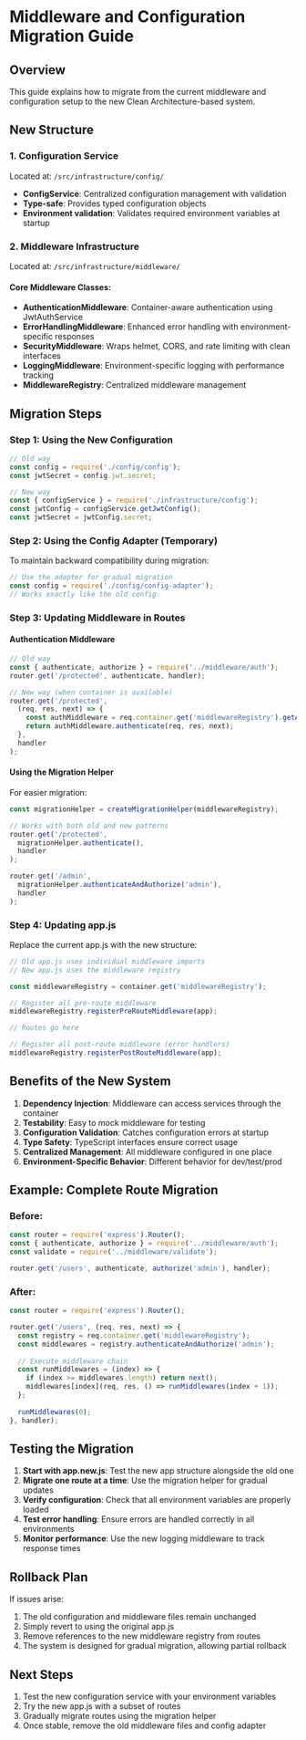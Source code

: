 # Middleware and Configuration Migration Guide

## Overview
This guide explains how to migrate from the current middleware and configuration setup to the new Clean Architecture-based system.

## New Structure

### 1. Configuration Service
Located at: `/src/infrastructure/config/`

- **ConfigService**: Centralized configuration management with validation
- **Type-safe**: Provides typed configuration objects
- **Environment validation**: Validates required environment variables at startup

### 2. Middleware Infrastructure
Located at: `/src/infrastructure/middleware/`

#### Core Middleware Classes:
- **AuthenticationMiddleware**: Container-aware authentication using JwtAuthService
- **ErrorHandlingMiddleware**: Enhanced error handling with environment-specific responses
- **SecurityMiddleware**: Wraps helmet, CORS, and rate limiting with clean interfaces
- **LoggingMiddleware**: Environment-specific logging with performance tracking
- **MiddlewareRegistry**: Centralized middleware management

## Migration Steps

### Step 1: Using the New Configuration
```javascript
// Old way
const config = require('./config/config');
const jwtSecret = config.jwt.secret;

// New way
const { configService } = require('./infrastructure/config');
const jwtConfig = configService.getJwtConfig();
const jwtSecret = jwtConfig.secret;
```

### Step 2: Using the Config Adapter (Temporary)
To maintain backward compatibility during migration:
```javascript
// Use the adapter for gradual migration
const config = require('./config/config-adapter');
// Works exactly like the old config
```

### Step 3: Updating Middleware in Routes

#### Authentication Middleware
```javascript
// Old way
const { authenticate, authorize } = require('../middleware/auth');
router.get('/protected', authenticate, handler);

// New way (when container is available)
router.get('/protected', 
  (req, res, next) => {
    const authMiddleware = req.container.get('middlewareRegistry').getAuthMiddleware();
    return authMiddleware.authenticate(req, res, next);
  },
  handler
);
```

#### Using the Migration Helper
For easier migration:
```javascript
const migrationHelper = createMigrationHelper(middlewareRegistry);

// Works with both old and new patterns
router.get('/protected', 
  migrationHelper.authenticate(),
  handler
);

router.get('/admin', 
  migrationHelper.authenticateAndAuthorize('admin'),
  handler
);
```

### Step 4: Updating app.js

Replace the current app.js with the new structure:
```javascript
// Old app.js uses individual middleware imports
// New app.js uses the middleware registry

const middlewareRegistry = container.get('middlewareRegistry');

// Register all pre-route middleware
middlewareRegistry.registerPreRouteMiddleware(app);

// Routes go here

// Register all post-route middleware (error handlers)
middlewareRegistry.registerPostRouteMiddleware(app);
```

## Benefits of the New System

1. **Dependency Injection**: Middleware can access services through the container
2. **Testability**: Easy to mock middleware for testing
3. **Configuration Validation**: Catches configuration errors at startup
4. **Type Safety**: TypeScript interfaces ensure correct usage
5. **Centralized Management**: All middleware configured in one place
6. **Environment-Specific Behavior**: Different behavior for dev/test/prod

## Example: Complete Route Migration

### Before:
```javascript
const router = require('express').Router();
const { authenticate, authorize } = require('../middleware/auth');
const validate = require('../middleware/validate');

router.get('/users', authenticate, authorize('admin'), handler);
```

### After:
```javascript
const router = require('express').Router();

router.get('/users', (req, res, next) => {
  const registry = req.container.get('middlewareRegistry');
  const middlewares = registry.authenticateAndAuthorize('admin');
  
  // Execute middleware chain
  const runMiddlewares = (index) => {
    if (index >= middlewares.length) return next();
    middlewares[index](req, res, () => runMiddlewares(index + 1));
  };
  
  runMiddlewares(0);
}, handler);
```

## Testing the Migration

1. **Start with app.new.js**: Test the new app structure alongside the old one
2. **Migrate one route at a time**: Use the migration helper for gradual updates
3. **Verify configuration**: Check that all environment variables are properly loaded
4. **Test error handling**: Ensure errors are handled correctly in all environments
5. **Monitor performance**: Use the new logging middleware to track response times

## Rollback Plan

If issues arise:
1. The old configuration and middleware files remain unchanged
2. Simply revert to using the original app.js
3. Remove references to the new middleware registry from routes
4. The system is designed for gradual migration, allowing partial rollback

## Next Steps

1. Test the new configuration service with your environment variables
2. Try the new app.js with a subset of routes
3. Gradually migrate routes using the migration helper
4. Once stable, remove the old middleware files and config adapter